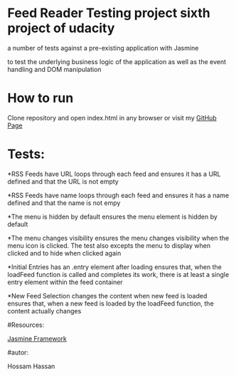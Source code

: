 # Feed Reader Testing project sixth project of udacity

a number of tests against a pre-existing application with Jasmine

to test the underlying business logic of the application as well as the event handling and DOM manipulation

# How to run

Clone repository and open index.html in any browser or visit my [GitHub Page](https://github.com/7ossam7assan/feed-reader-project/tree/master/feed)

# Tests:

*RSS Feeds have URL loops through each feed and ensures it has a URL defined and that the URL is not empty

*RSS Feeds have name loops through each feed and ensures it has a name defined and that the name is not empy

*The menu is hidden by default ensures the menu element is hidden by default

*The menu changes visibility ensures the menu changes visibility when the menu icon is clicked. The test also excepts the menu to display when clicked and to hide when clicked again

*Initial Entries has an .entry element after loading ensures that, when the loadFeed function is called and completes its work, there is at least a single entry element within the feed container

*New Feed Selection changes the content when new feed is loaded ensures that, when a new feed is loaded by the loadFeed function, the content actually changes

#Resources:

[Jasmine Framework](https://jasmine.github.io/)

#autor:

Hossam Hassan
